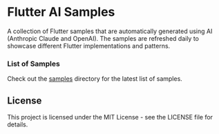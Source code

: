 # Flutter AI Samples

A collection of Flutter samples that are automatically generated using AI (Anthropic Claude and OpenAI). The samples are refreshed daily to showcase different Flutter implementations and patterns.

### List of Samples

Check out the [samples](./lib/samples) directory for the latest list of samples.

## License

This project is licensed under the MIT License - see the LICENSE file for details.
